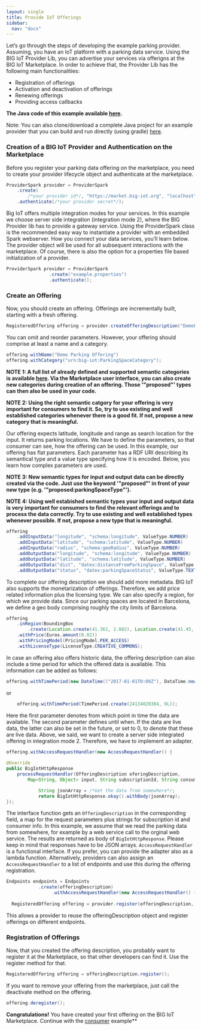 ```yaml
---
layout: single
title: Provide IoT Offerings
sidebar: 
  nav: "docs"
---
```


Let’s go through the steps of developing the example parking provider. Assuming, you have an IoT platform with a parking data service. Using the BIG IoT Provider Lib, you can advertise  your services via offerigns at the BIG IoT Marketplace. In order to achieve that, the Provider Lib has the following main functionalities:
* Registration of offerings
* Activation and deactivation of offerings
* Renewing offerings
* Providing access callbacks

**The Java code of this example available [here](https://github.com/BIG-IoT/example-projects/blob/master/more-java-examples/src/main/java/org/eclipse/bigiot/lib/examples/ExampleProvider.java).** 

Note: You can also clone/download a complete Java project for an example provider that you can build and run directly (using gradle) [here](https://github.com/BIG-IoT/example-projects/tree/master/java-example-provider).  


### Creation of a BIG IoT Provider and Authentication on the Marketplace

Before you register your parking data offering on the marketplace, you need to create your provider lifecycle object and authenticate at the marketplace. 

```java
ProviderSpark provider = ProviderSpark
	.create(
		/*your provider id*/, "https://market.big-iot.org", "localhost", 8080)
	.authenticate(/*your provider secret*/);

```

Big IoT offers multiple integration modes for your services. In this example we choose server side integration (integration mode 2), where the BIG Provider lib has to provide a gateway service. Using the ProviderSpark class is the recommended easy way to instantiate a provider with an embedded Spark webserver. How you connect your data services, you’ll learn below.
The provider object will be used for all subsequent interactions with the marketplace. 
Of course, there is also the option for a properties file based initialization of a provider.

```java
ProviderSpark provider = ProviderSpark
        		.create("example.properties")
        		.authenticate();
```

### Create an Offering

Now, you should create an offering. Offerings are incrementally built, starting with a fresh offering.

```java
RegisteredOffering offering = provider.createOfferingDescription("DemoPark")
```

You can omit and reorder parameters. However, your offering should comprise at least a name and a category.

```java
offering.withName("Demo Parking Offering")
offering.withCategory("urn:big-iot:ParkingSpaceCategory");
```

**NOTE 1: A full list of already defined and supported semantic categories is available [here](https://big-iot.github.io/categories/). Via the Marketplace user interface, you can also create new categories during creation of an offering. Those '"proposed"' types can then also be used in your code.**

**NOTE 2: Using the right semantic catgory for your offering is very important for consumers to find it. So, try to use existing and well established categories whenever there is a good fit. If not, propose a new category that is meaningful.**

Our offering expects latitude, longitude and range as search location for the input. It returns parking locations. We have to define the parameters, so that consumer can see, how the offering can be used. In this example, our offering has flat parameters. Each parameter has a RDF URI describing its semantical type and a value type specifying how it is encoded. Below, you learn how complex parameters are used.

**NOTE 3: New semantic types for input and output data can be directly created via the code. Just use the keyword '"proposed"' in front of your new type (e.g. '"proposed:parkingSpaceType"').**

**NOTE 4: Using well estabished semantic types your input and output data is very important for consumers to find the relevant offerings and to process the data correctly. Try to use existing and well established types whenever possible. If not, propose a new type that is meaningful.**

```java
offering
	.addInputData("longitude", "schema:longitude", ValueType.NUMBER)
	.addInputData("latitude", "schema:latitude", ValueType.NUMBER)
	.addInputData("radius", "schema:geoRadius", ValueType.NUMBER)
	.addOutputData("longitude", "schema:longitude", ValueType.NUMBER)
	.addOutputData("latitude", "schema:latitude", ValueType.NUMBER)
	.addOutputData("dist", "datex:distanceFromParkingSpace", ValueType.NUMBER)
	.addOutputData("status", "datex:parkingSpaceStatus", ValueType.TEXT);
```

To complete our offering description we should add more metadata. BIG IoT also supports the monetarization of offerings. Therefore, we add price related information plus the licensing type.  We can also specify a region, for which we provide data. Since our parking spaces are located in Barcelona, we define a geo body comprising roughly the city limits of Barcelona.

```java
offering
	.inRegion(BoundingBox
		.create(Location.create(41.361, 2.082), Location.create(41.45, 2.252)))
	.withPrice(Euros.amount(0.02))
	.withPricingModel(PricingModel.PER_ACCESS)
	.withLicenseType(LicenseType.CREATIVE_COMMONS);

```

In case an offering also offers historic data, the offering description can also include a time period for which the offered data is available. This information can be added as follows:

```java
offering.withTimePeriod(new DateTime(("2017-01-01T0:00Z"), DataTime.now());
```

or

```java
	offering.withTimePeriod(TimePeriod.create(24134020384, 0L));
```

Here the first parameter denotes from which point in time the data are available. The second parameter defines until when. If the data are live data, the latter can also be set in the future, or set to 0, to denote that these are live data. 
Above, we said, we want to create a server side integrated offering in integration mode 2. Therefore, we have to implement an adapter. 

```java
offering.withAccessRequestHandler(new AccessRequestHandler() {
						
@Override
public BigIotHttpResponse 
	processRequestHandler(OfferingDescription oferingDescription, 
		Map<String, Object> input, String subscriptionId, String consumerInfo){

			String jsonArray = /*Get the data from somewhere*/;
			return BigIotHttpResponse.okay().withBody(jsonArray);	
});
```

The interface function gets an `OfferingDescription` in the corresponding field, a map for the request parameters plus strings for subscription id and consumer info. In this example, we assume that we read the parking data from somewhere, for example by a web service call to the orginal web service. The results are returned as body of `BigIotHttpResponse`. Please keep in mind that responses have to be JSON arrays.
`AccessRequestHandler` is a functional interface. If you prefer, you can provide the adapter also as a lambda function.
Alternatively, providers can also assign an `AccessRequestHandler` to a list of endpoints and use this during the offering registration. 

```java
Endpoints endpoints = Endpoints
			.create(offeringDescription)
                 .withAccessRequestHandler(new AccessRequestHandler() {/*..*/});
	
  RegisteredOffering offering = provider.register(offeringDescription, endpoints);
```

This allows a provider to reuse the offeringDescription object and register offerings on different endpoints.

### Registration of Offerings
Now, that you created the offering description, you probably want to register it at the Marketplace, so that other developers can find it. Use the register method for that.

```java
RegisteredOffering offering = offeringDescription.register();
```

If you want to remove your offering from the marketplace, just call the deactivate method on the offering.

```java
offering.deregister();
```

**Congratulations!** You have created your first offering on the BIG IoT Marketplace. Continue with the [consumer](../consumerExample) example**